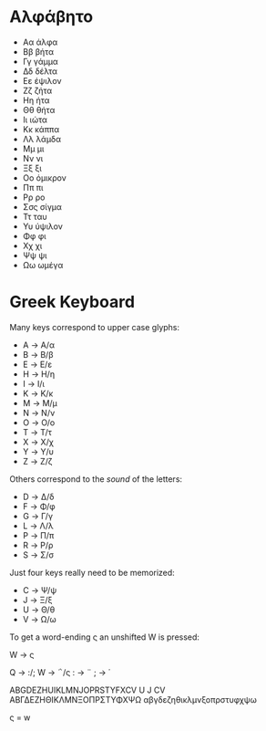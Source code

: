 # Αλφάβητο

- Αα  άλφα
- Ββ  βήτα
- Γγ  γάμμα
- Δδ  δέλτα
- Εε  έψιλον
- Ζζ  ζήτα
- Ηη  ήτα
- Θθ  θήτα
- Ιι  ιώτα
- Κκ  κάππα
- Λλ  λάμδα
- Μμ  μι
- Νν  νι
- Ξξ  ξι
- Οο  όμικρον
- Ππ  πι
- Ρρ  ρο
- Σσς σίγμα
- Ττ  ταυ
- Υυ  ύψιλον
- Φφ  φι
- Χχ  χι
- Ψψ  ψι
- Ωω  ωμέγα

# Greek Keyboard

Many keys correspond to upper case glyphs:

- A → Α/α
- B → Β/β
- E → Ε/ε
- H → Η/η
- I → Ι/ι
- K → Κ/κ
- M → Μ/μ
- N → Ν/ν
- O → Ο/ο
- T → Τ/τ
- X → Χ/χ
- Y → Υ/υ
- Z → Ζ/ζ

Others correspond to the _sound_ of the letters:

- D → Δ/δ
- F → Φ/φ
- G → Γ/γ
- L → Λ/λ
- P → Π/π
- R → Ρ/ρ
- S → Σ/σ

Just four keys really need to be memorized:

- C → Ψ/ψ
- J → Ξ/ξ
- U → Θ/θ
- V → Ω/ω

To get a word-ending ς an unshifted W is pressed:

W → ς

Q → :/;
W → ΅/ς
: → ¨
; → ΄

ABGDEZHUIKLMNJOPRSTYFXCV
       U     J        CV
ΑΒΓΔΕΖΗΘΙΚΛΜΝΞΟΠΡΣΤΥΦΧΨΩ
αβγδεζηθικλμνξοπρστυφχψω

ς = w
